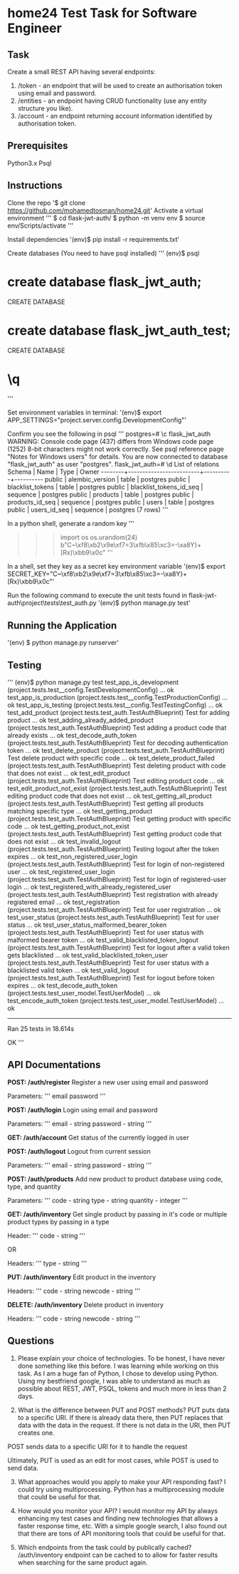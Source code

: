 # home24 Test Task for Software Engineer

## Task
Create a small REST API having several endpoints:
1. /token - an endpoint that will be used to create an authorisation token using email
and password.
2. /entities - an endpoint having CRUD functionality (use any entity structure you like).
3. /account - an endpoint returning account information identified by authorisation token.

## Prerequisites
Python3.x
Psql

## Instructions
Clone the repo
'$ git clone https://github.com/mohamedtosman/home24.git'
Activate a virtual environment
'''
$ cd flask-jwt-auth/
$ python -m venv env
$ source env/Scripts/activate
'''

Install dependencies
'(env)$ pip install -r requirements.txt'

Create databases (You need to have psql installed)
'''
(env)$ psql
# create database flask_jwt_auth;
CREATE DATABASE
# create database flask_jwt_auth_test;
CREATE DATABASE
# \q
'''

Set environment variables in terminal:
'(env)$ export APP_SETTINGS="project.server.config.DevelopmentConfig"'

Confirm you see the following in psql
'''
postgres=# \c flask_jwt_auth
WARNING: Console code page (437) differs from Windows code page (1252)
         8-bit characters might not work correctly. See psql reference
         page "Notes for Windows users" for details.
You are now connected to database "flask_jwt_auth" as user "postgres".
flask_jwt_auth=# \d
                   List of relations
 Schema |          Name           |   Type   |  Owner
--------+-------------------------+----------+----------
 public | alembic_version         | table    | postgres
 public | blacklist_tokens        | table    | postgres
 public | blacklist_tokens_id_seq | sequence | postgres
 public | products                | table    | postgres
 public | products_id_seq         | sequence | postgres
 public | users                   | table    | postgres
 public | users_id_seq            | sequence | postgres
(7 rows)
'''

In a python shell, generate a random key
'''
>>> import os
>>> os.urandom(24)
b"C~\xf8\xb2\x9e\xf7=3\xfb\x85\xc3=-\xa8Y}+[Rx)\xbb9\x0c"
'''

In a shell, set they key as a secret key environment variable
'(env)$ export SECRET_KEY="C~\xf8\xb2\x9e\xf7=3\xfb\x85\xc3=-\xa8Y}+[Rx)\xbb9\x0c"'

Run the following command to execute the unit tests found in flask-jwt-auth\project\tests\test_auth.py
'(env)$ python manage.py test'

## Running the Application
'(env) $ python manage.py runserver'

## Testing
'''
(env)$ python manage.py test
test_app_is_development (project.tests.test__config.TestDevelopmentConfig) ... ok
test_app_is_production (project.tests.test__config.TestProductionConfig) ... ok
test_app_is_testing (project.tests.test__config.TestTestingConfig) ... ok
test_add_product (project.tests.test_auth.TestAuthBlueprint)
Test for adding product ... ok
test_adding_already_added_product (project.tests.test_auth.TestAuthBlueprint)
Test adding a product code that already exists ... ok
test_decode_auth_token (project.tests.test_auth.TestAuthBlueprint)
Test for decoding authentication token ... ok
test_delete_product (project.tests.test_auth.TestAuthBlueprint)
Test delete product with specific code ... ok
test_delete_product_failed (project.tests.test_auth.TestAuthBlueprint)
Test deleting product with code that does not exist ... ok
test_edit_product (project.tests.test_auth.TestAuthBlueprint)
Test editing product code ... ok
test_edit_product_not_exist (project.tests.test_auth.TestAuthBlueprint)
Test editing product code that does not exist ... ok
test_getting_all_product (project.tests.test_auth.TestAuthBlueprint)
Test getting all products matching specific type ... ok
test_getting_product (project.tests.test_auth.TestAuthBlueprint)
Test getting product with specific code ... ok
test_getting_product_not_exist (project.tests.test_auth.TestAuthBlueprint)
Test getting product code that does not exist ... ok
test_invalid_logout (project.tests.test_auth.TestAuthBlueprint)
Testing logout after the token expires ... ok
test_non_registered_user_login (project.tests.test_auth.TestAuthBlueprint)
Test for login of non-registered user ... ok
test_registered_user_login (project.tests.test_auth.TestAuthBlueprint)
Test for login of registered-user login ... ok
test_registered_with_already_registered_user (project.tests.test_auth.TestAuthBlueprint)
Test registration with already registered email ... ok
test_registration (project.tests.test_auth.TestAuthBlueprint)
Test for user registration ... ok
test_user_status (project.tests.test_auth.TestAuthBlueprint)
Test for user status ... ok
test_user_status_malformed_bearer_token (project.tests.test_auth.TestAuthBlueprint)
Test for user status with malformed bearer token ... ok
test_valid_blacklisted_token_logout (project.tests.test_auth.TestAuthBlueprint)
Test for logout after a valid token gets blacklisted ... ok
test_valid_blacklisted_token_user (project.tests.test_auth.TestAuthBlueprint)
Test for user status with a blacklisted valid token ... ok
test_valid_logout (project.tests.test_auth.TestAuthBlueprint)
Test for logout before token expires ... ok
test_decode_auth_token (project.tests.test_user_model.TestUserModel) ... ok
test_encode_auth_token (project.tests.test_user_model.TestUserModel) ... ok

----------------------------------------------------------------------
Ran 25 tests in 18.614s

OK
'''

## API Documentations
**POST: /auth/register**
Register a new user using email and password

Parameters:
'''
email
password
'''

**POST: /auth/login**
Login using email and password

Parameters:
'''
email - string
password - string
'''

**GET: /auth/account**
Get status of the currently logged in user

**POST: /auth/logout**
Logout from current session

Parameters:
'''
email - string
password - string
'''

**POST: /auth/products**
Add new product to product database using code, type, and quantity

Parameters:
'''
code - string
type - string
quantity - integer
'''

**GET: /auth/inventory**
Get single product by passing in it's code or multiple product types by passing in a type

Header:
'''
code - string
'''

OR

Headers:
'''
type - string
'''

**PUT: /auth/inventory**
Edit product in the inventory

Headers:
'''
code - string
newcode - string
'''

**DELETE: /auth/inventory**
Delete product in inventory

Headers:
'''
code - string
newcode - string
'''

## Questions
1. Please explain your choice of technologies.
To be honest, I have never done something like this before. I was learning while working on this task. As I am a huge fan of Python, I chose to develop using Python. Using my bestfriend google, I was able to understand as much as possible about REST, JWT, PSQL, tokens and much more in less than 2 days.

2. What is the difference between PUT and POST methods?
PUT puts data to a specific URI. If there is already data there, then PUT replaces that data with the data in the request. If there is not data in the URI, then PUT creates one.

POST sends data to a specific URI for it to handle the request

Ultimately, PUT is used as an edit for most cases, while POST is used to send data.

3. What approaches would you apply to make your API responding fast?
I could try using multiprocessing. Python has a multiprocessing module that could be useful for that.

4. How would you monitor your API?
I would monitor my API by always enhancing my test cases and finding new technologies that allows a faster response time, etc. With a simple google search, I also found out that there are tons of API monitoring tools that could be useful for that.

5. Which endpoints from the task could by publically cached?
/auth/inventory endpoint can be cached to to allow for faster results when searching for the same product again.